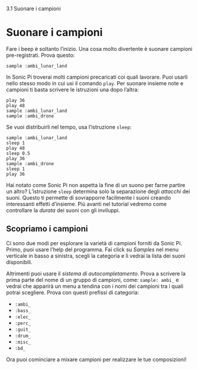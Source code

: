 3.1 Suonare i campioni

# Suonare i campioni

Fare i beep è soltanto l’inizio. Una cosa molto divertente è suonare campioni pre-registrati. Prova questo:

```
sample :ambi_lunar_land
```

In Sonic Pi troverai molti campioni precaricati coi quali lavorare. Puoi usarli nello stesso modo in cui usi il comando `play`. Per suonare insieme note e campioni ti basta scrivere le istruzioni una dopo l’altra:

```
play 36
play 48
sample :ambi_lunar_land
sample :ambi_drone
```

Se vuoi distribuirli nel tempo, usa l’istruzione `sleep`:

```
sample :ambi_lunar_land
sleep 1
play 48
sleep 0.5
play 36
sample :ambi_drone
sleep 1
play 36
```

Hai notato come Sonic Pi non aspetta la fine di un suono per farne partire un altro? L’istruzione `sleep` determina solo la separazione degli *attacchi* dei suoni. Questo ti permette di sovrapporre facilmente i suoni creando interessanti effetti d’insieme. Più avanti nel tutorial vedremo come controllare la *durata* dei suoni con gli inviluppi.

## Scopriamo i campioni

Ci sono due modi per esplorare la varietà di campioni forniti da Sonic Pi. Primo, puoi usare l’help del programma. Fai click su *Samples* nel menu verticale in basso a sinistra, scegli la categoria e lì vedrai la lista dei suoni disponibili.

Altrimenti puoi usare il *sistema di autocompletamento*. Prova a scrivere la prima parte del nome di un gruppo di campioni, come: `sample: ambi_` e vedrai che apparirà un menu a tendina con i nomi dei campioni tra i quali potrai scegliere. Prova con questi prefissi di categoria: 

* `:ambi_` 
* `:bass_`
* `:elec_`
* `:perc_`
* `:guit_`
* `:drum_`
* `:misc_`
* `:bd_`

Ora puoi cominciare a mixare campioni per realizzare le tue composizioni!
